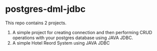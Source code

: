 # postgres-dml-jdbc

This repo contains 2 projects.

1. A simple project for creating connection and then performing CRUD operations with your postgres database using JAVA JDBC.
2. A simple Hotel Reord System using JAVA JDBC
